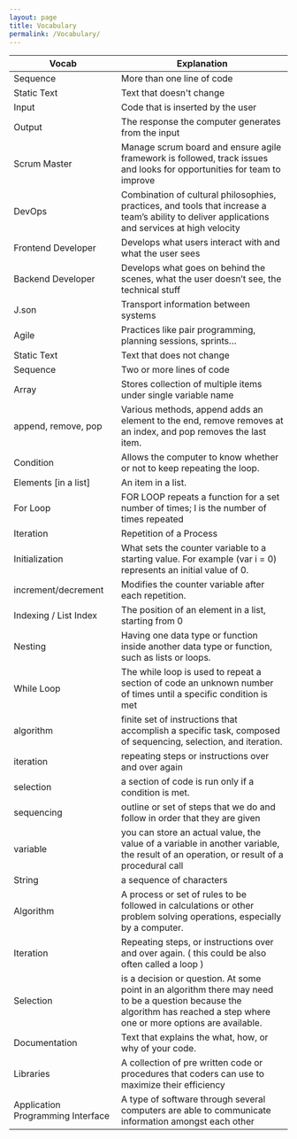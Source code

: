 ```yaml
---
layout: page
title: Vocabulary
permalink: /Vocabulary/
---
```


| Vocab     | Explanation |
| ---------- | ---------- |
| Sequence  | More than one line of code |
| Static Text | Text that doesn't change |
| Input | Code that is inserted by the user |
| Output | The response the computer generates from the input |
| Scrum Master | Manage scrum board and ensure agile framework is followed, track issues and looks for opportunities for team to improve |
| DevOps | Combination of cultural philosophies, practices, and tools that increase a team’s ability to deliver applications and services at high velocity |
| Frontend Developer | Develops what users interact with and what the user sees |
| Backend Developer | Develops what goes on behind the scenes, what the user doesn’t see, the technical stuff |
| J.son | Transport information between systems |
| Agile | Practices like pair programming, planning sessions, sprints… |
| Static Text | Text that does not change |
| Sequence | Two or more lines of code |
| Array | Stores collection of multiple items under single variable name |
| append, remove, pop | Various methods, append adds an element to the end, remove removes at an index, and pop removes the last item.
| Condition | Allows the computer to know whether or not to keep repeating the loop.
| Elements [in a list] | An item in a list.
| For Loop | FOR LOOP repeats a function for a set number of times; I is the number of times repeated
| Iteration | Repetition of a Process
| Initialization | What sets the counter variable to a starting value. For example (var i = 0) represents an initial value of 0.
| increment/decrement | Modifies the counter variable after each repetition.
| Indexing / List Index | The position of an element in a list, starting from 0
| Nesting | Having one data type or function inside another data type or function, such as lists or loops.
| While Loop | The while loop is used to repeat a section of code an unknown number of times until a specific condition is met
| algorithm | finite set of instructions that accomplish a specific task, composed of sequencing, selection, and iteration.
| iteration | repeating steps or instructions over and over again
| selection | a section of code is run only if a condition is met.
| sequencing | outline or set of steps that we do and follow in order that they are given
| variable | you can store an actual value, the value of a variable in another variable, the result of an operation, or result of a procedural call
| String | a sequence of characters
| Algorithm | A process or set of rules to be followed in calculations or other problem solving operations, especially by a computer.
| Iteration | Repeating steps, or instructions over and over again. ( this could be also often called a loop )
| Selection | is a decision or question. At some point in an algorithm there may need to be a question because the algorithm has reached a step where one or more options are available.
| Documentation | Text that explains the what, how, or why of your code.
| Libraries | A collection of pre written code or procedures that coders can use to maximize their efficiency
| Application Programming Interface| A type of software through several computers are able to communicate information amongst each other